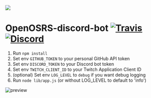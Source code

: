 ![](hhttps://i.imgur.com/OVRdQBz.png)
# OpenOSRS-discord-bot [![Travis](https://img.shields.io/travis/runelite-extended/runeliteplus-discord-bot.svg)](https://travis-ci.org/open-osrs/runeliteplus-discord-bot) [![Discord](https://img.shields.io/discord/301497432909414422.svg)](https://discord.gg/HN5gf3m)

1. Run `npm install`
2. Set env `GITHUB_TOKEN` to your personal GitHub API token
3. Set env `DISCORD_TOKEN` to your Discord bot token
4. Set env `TWITCH_CLIENT_ID` to your Twitch Application Client ID
5. (optional) Set env `LOG_LEVEL` to `debug` if you want debug logging
6. Run `node lib/app.js` (or without LOG_LEVEL to default to 'info')

![preview](https://i.imgur.com/45plIKX.png)
